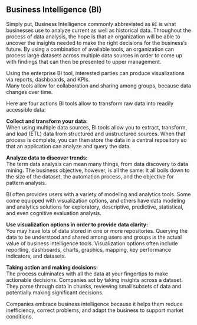 ## Business Intelligence (BI)
Simply put, Business Intelligence commonly abbreviated as `BI` is what businesses use to analyze current as well as historical data. Throughout the process of data analysis, the hope is that an organization will be able to uncover the insights needed to make the right decisions for the business’s future. By using a combination of available tools, an organization can process large datasets across multiple data sources in order to come up with findings that can then be presented to upper management.  

Using the enterprise BI tool, interested parties can produce visualizations via reports, dashboards, and KPIs.  
Many tools allow for collaboration and sharing among groups, because data changes over time.  

Here are four actions BI tools allow to transform raw data into readily accessible data:  

**Collect and transform your data:**  
When using multiple data sources, BI tools allow you to extract, transform, and load (ETL) data from structured and unstructured sources. When that process is complete, you can then store the data in a central repository so that an application can analyze and query the data.  

**Analyze data to discover trends:**  
The term data analysis can mean many things, from data discovery to data mining. The business objective, however, is all the same: It all boils down to the size of the dataset, the automation process, and the objective for pattern analysis.  

BI often provides users with a variety of modeling and analytics tools. Some come equipped with visualization options, and others have data modeling and analytics solutions for exploratory, descriptive, predictive, statistical, and even cognitive evaluation analysis.  

**Use visualization options in order to provide data clarity:**  
You may have lots of data stored in one or more repositories. Querying the data to be understood and shared among users and groups is the actual value of business intelligence tools. Visualization options often include reporting, dashboards, charts, graphics, mapping, key performance indicators, and datasets.

**Taking action and making decisions:**  
The process culminates with all the data at your fingertips to make actionable decisions. Companies act by taking insights across a dataset. They parse through data in chunks, reviewing small subsets of data and potentially making significant decisions.  

Companies embrace business intelligence because it helps them reduce inefficiency, correct problems, and adapt the business to support market conditions.
